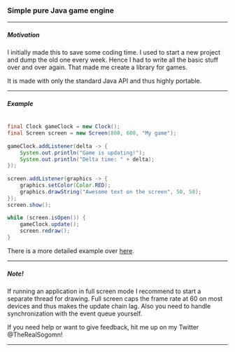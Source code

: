 ### Simple pure Java game engine

---

#####	Motivation

I initially made this to save some coding time. I used to start a new project and dump the old one every week.
Hence I had to write all the basic stuff over and over again. That made me create a library for games.

It is made with only the standard Java API and thus highly portable.

---

#####	Example

```Java

final Clock gameClock = new Clock();
final Screen screen = new Screen(800, 600, "My game");
    
gameClock.addListener(delta -> {
	System.out.println("Game is updating!");
	System.out.println("Delta time: " + delta);
});
    
screen.addListener(graphics -> {
	graphics.setColor(Color.RED);
	graphics.drawString("Awesome text on the screen", 50, 50);
});
screen.show();
    
while (screen.isOpen()) {
	gameClock.update();
	screen.redraw();
}

```

There is a more detailed example over [here](https://gist.github.com/Sogomn/b23140b7d5e939814322).

---

##### Note!

If running an application in full screen mode I recommend to start a separate thread for drawing.
Full screen caps the frame rate at 60 on most devices and thus makes the update chain lag.
Also you need to handle synchronization with the event queue yourself.

If you need help or want to give feedback, hit me up on my Twitter @TheRealSogomn!

---
